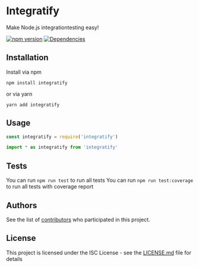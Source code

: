 # Integratify

Make Node.js integrationtesting easy!

[![npm version](https://badge.fury.io/js/integratify.svg)](https://badge.fury.io/js/integratify)
[![Dependencies](https://david-dm.org/knor-el-snor/integratify.svg)](https://david-dm.org/knor-el-snor/integratify.svg)

## Installation

Install via npm

```shell
npm install integratify
```

or via yarn

```shell
yarn add integratify
```

## Usage

```javascript
const integratify = require('integratify')
```

```javascript
import * as integratify from 'integratify'
```

## Tests

  You can run `npm run test` to run all tests
  You can run `npm run test:coverage` to run all tests with coverage report

## Authors

See the list of [contributors](https://github.com/knor-el-snor/integratify/contributors) who participated in this project.

## License

This project is licensed under the ISC License - see the [LICENSE.md](LICENSE.md) file for details
